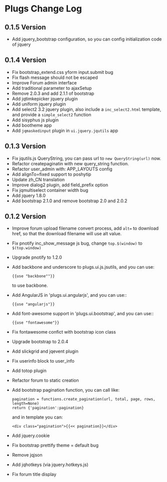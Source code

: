 Plugs Change Log
=====================

0.1.5 Version
-----------------

* Add jquery_bootstrap configuration, so you can config initialization code of
  jquery

0.1.4 Version
-----------------

* Fix bootstrap_extend.css yform input.submit bug
* Fix flash message should not be escaped
* Improve Forum admin interface
* Add traditional parameter to ajaxSetup
* Remove 2.0.3 and add 2.1.1 of bootstrap
* Add jqtimkepicker jquery plugin
* Add uniform jquery plugin
* Add select2 3.2 jquery plugin, also include a `inc_select2.html` template, and provide
  a `simple_select2` function
* Add sisyphus js plugin
* Add bootheme app
* Add `jqmaskedinput` plugin in `ui.jquery.jqutils` app

0.1.3 Version
-----------------

* Fix jqutils.js QueryString, you can pass url to `new QueryString(url)` now.
* Refactor createpaginatin with new query_string function.
* Refactor user_admin with: APP_LAYOUTS config
* Add alignTo=fixed support to poshytip
* Update zh_CN translation
* Improve dialog2 plugin, add field_prefix option
* Fix jqmultiselect container width bug
* Add jquery 1.8.0
* Add bootstrap 2.1.0 and remove bootstrap 2.0 and 2.0.2

0.1.2 Version
-----------------

* Improve forum upload filename convert process, add `alt=` to download href, so 
   that the download filename will use alt value.
* Fix pnotify inc_show_message js bug, change `top.$(window)` to `$(top.window)`
* Upgrade pnotify to 1.2.0
* Add backbone and underscore to plugs.ui.js.jsutils, and you can use:
    
    ```
    {{use "backbone""}}
    ```
    
   to use backbone.
* Add AngularJS in 'plugs.ui.angularjs', and you can use::
    
    ```
    {{use "angularjs"}}
    ```
    
* Add font-awesome support in 'plugs.ui.bootstrap', and you can use::

    ```
    {{use "fontawesome"}}
    ```
    
* Fix fontawesome confict with bootstrap icon class
* Upgrade bootstrap to 2.0.4
* Add slickgrid and jqevent plugin
* Fix userinfo block to user_info
* Add totop plugin
* Refactor forum to static creation
* Add bootstrap pagination function, you can call like:

    ```
    pagination = functions.create_pagination(url, total, page, rows, length=None)
    return {'pagination':pagination}
    ```
    
    and in template you can:
    
    ```
    <div class="pagination">{{<< pagination}}</div>
    ```
    
* Add jquery.cookie
* Fix bootstrap prettify theme = default bug
* Remove jqjson
* Add jqhotkeys (via jquery.hotkeys.js)
* Fix forum title display